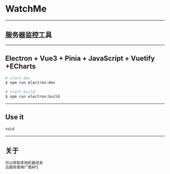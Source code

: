 # WatchMe

---

## 服务器监控工具

---

## Electron + Vue3 + Pinia + JavaScript + Vuetify +ECharts

```bash
# start dev
$ npm run electron:dev

# start build
$ npm run electron:build
```

---

## Use it

```bash
void
```

---

## 关于

```bash
可以获取本地机器信息
云服务使用厂商API
```
